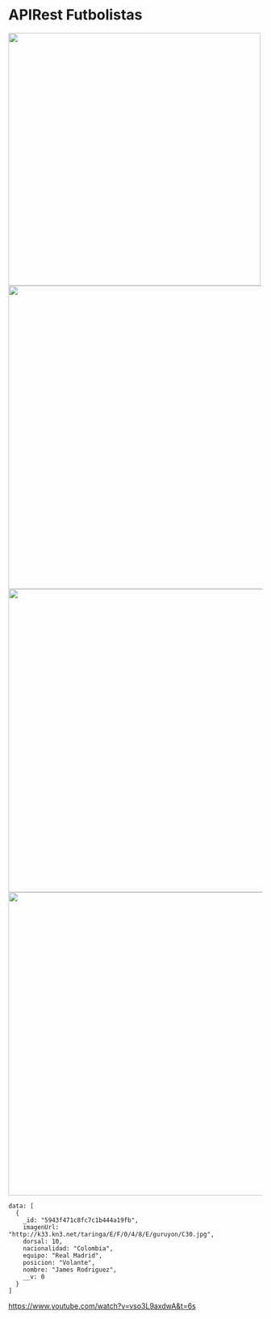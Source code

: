 <h1>APIRest Futbolistas</h1>
<img width="500" src="http://www.dotnettricks.com/img/nodejs/mean.png"></img>
<img width="600" src="https://image.ibb.co/hSvXN5/mean1.png"></img>
<img width="600" src="https://image.ibb.co/nennN5/mean4.png"></img>
<img width="600" src="https://image.ibb.co/g8DK25/mean2.png"></img>
</img>

    data: [
      {
        _id: "5943f471c8fc7c1b444a19fb",
        imagenUrl: "http://k33.kn3.net/taringa/E/F/0/4/8/E/guruyon/C30.jpg",
        dorsal: 10,
        nacionalidad: "Colombia",
        equipo: "Real Madrid",
        posicion: "Volante",
        nombre: "James Rodriguez",
        __v: 0  
      }
    ]
    
  https://www.youtube.com/watch?v=vso3L9axdwA&t=6s
  
 
